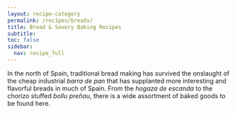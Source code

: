 ```yaml
---
layout: recipe-category
permalink: /recipes/breads/
title: Bread & Savory Baking Recipes
subtitle: 
toc: false
sidebar:
  nav: recipe_full
---
```

In the north of Spain, traditional bread making has survived the onslaught of the cheap industrial *barra de pan* that has supplanted more interesting and flavorful breads in much of Spain. From the *hogaza de escanda* to the chorizo stuffed *bollu preñau*, there is a wide assortment of baked goods to be found here.